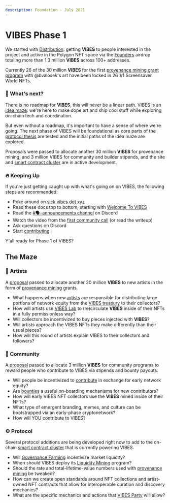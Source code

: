 ```yaml
---
description: Foundation - July 2021
---
```


# VIBES Phase 1

We started with [Distribution](prologue.md): getting **VIBES** to people interested in the project and active in the Polygon NFT space via the [Founders](../../protocol/vibes-token/#founders-airdrop-program) airdrop totaling more than 1.3 million **VIBES** across 100+ addresses. 

Currently 26 of the 30 million **VIBES** for the first [provenance mining grant program](../../protocol/vibes-token/#provenance-mining-grant-program) with @bvalosek's art have been locked in 26 1/1 Screensaver World NFTs.

### 🚀 What's next?

There is no roadmap for **VIBES**, this will never be a linear path. VIBES is an [idea maze](https://cdixon.org/2013/08/04/the-idea-maze): we're here to make dope art and ship cool stuff while exploring on-chain tech and coordination.

But even without a roadmap, it's important to have a sense of where we're going. The next phase of VIBES will be foundational as core parts of the [protocol thesis](../../protocol/mining-vibes/provenance-mining.md) are tested and the initial paths of the idea maze are explored.

Proposals were passed to allocate another 30 million **VIBES** for provenance mining, and 3 million VIBES for community and builder stipends, and the site and [smart contract cluster](../architecture.md) are in active development.

### 🔥 Keeping Up

If you're just getting caught up with what's going on on VIBES, the following steps are recommended:

* Poke around on [sick vibes dot xyz](https://sickvibes.xyz)
* Read these docs top to bottom, starting with [Welcome To VIBES](../../)
* Read the [\#🗣️-announcements channel](https://discord.gg/ruag8nsGpB) on Discord
* Watch the video from the [first community call](../community-calls/2021-07-01-community-call.md) \(or read the writeup\)
* Ask questions on Discord
* Start [contributing]()

Y'all ready for Phase 1 of VIBES?

## The Maze

### 🎨 Artists

A [proposal](https://snapshot.org/#/sickvibes.eth/proposal/QmdwL7CMqaDjha3nJvm69HtHjUSH5Ma8ozhxm7YF4aYiRh) passed to allocate another 30 million **VIBES** to new artists in the form of [provenance mining]() grants.

* What happens when new [artists]() are responsible for distributing large portions of network equity from the [VIBES treasury](../../protocol/vibes-token/#provenance-mining-grant-program) to their collectors? 
* How will artists use [VIBES Lab]() to \(re\)circulate **VIBES** inside of their NFTs in a fully permissionless way?
* Will collectors be incentivized to buy pieces injected with **VIBES**?
* Will artists approach the VIBES NFTs they make differently than their usual pieces?
* How will this round of artists explain VIBES to their collectors and followers?

### 💖 Community

A [proposal](https://snapshot.org/#/sickvibes.eth/proposal/QmdwL7CMqaDjha3nJvm69HtHjUSH5Ma8ozhxm7YF4aYiRh) passed to allocate 3 million **VIBES** for community programs to reward people who contribute to VIBES via stipends and bounty payouts.

* Will people be incentivized to [contribute]() in exchange for early network equity?
* Are [bounties]() a useful on-boarding mechanisms for new contributors?
* How will early VIBES NFT collectors use the **VIBES** mined inside of their NFTs?
* What type of emergent branding, memes, and culture can be bootstrapped via an early-phase cryptonetwork?
* How will YOU contribute to VIBES?

### ⚙️ Protocol

Several protocol additions are being developed right now to add to the on-chain [smart contract cluster](../architecture.md) that is currently powering VIBES.

* Will [Governance Farming]() incentivize market liquidity? 
* When should VIBES deploy its [Liquidity Mining]() program?
* Should the rate and total-lifetime-value numbers used with [provenance mining]() be tweaked?
* How can we create open standards around NFT collections and artist-owned NFT contracts that allow for interoperable curation and discovery mechanics?
* What are the specific mechanics and actions that [VIBES Party]() will allow?

